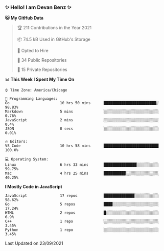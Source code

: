 ### ✨ Hello! I am Devan Benz ✨

<!--START_SECTION:waka-->
**🐱 My GitHub Data** 

> 🏆 211 Contributions in the Year 2021
 > 
> 📦 74.5 kB Used in GitHub's Storage 
 > 
> 💼 Opted to Hire
 > 
> 📜 34 Public Repositories 
 > 
> 🔑 15 Private Repositories  
 > 
📊 **This Week I Spent My Time On** 

```text
⌚︎ Time Zone: America/Chicago

💬 Programming Languages: 
Go                       10 hrs 50 mins      ████████████████████████░   98.83% 
Markdown                 5 mins              ░░░░░░░░░░░░░░░░░░░░░░░░░   0.76% 
JavaScript               2 mins              ░░░░░░░░░░░░░░░░░░░░░░░░░   0.4% 
JSON                     0 secs              ░░░░░░░░░░░░░░░░░░░░░░░░░   0.01%

🔥 Editors: 
VS Code                  10 hrs 58 mins      █████████████████████████   100.0%

💻 Operating System: 
Linux                    6 hrs 33 mins       ███████████████░░░░░░░░░░   59.75% 
Mac                      4 hrs 25 mins       ██████████░░░░░░░░░░░░░░░   40.25%

```

**I Mostly Code in JavaScript** 

```text
JavaScript               17 repos            ██████████████░░░░░░░░░░░   58.62% 
Go                       5 repos             ████░░░░░░░░░░░░░░░░░░░░░   17.24% 
HTML                     2 repos             █░░░░░░░░░░░░░░░░░░░░░░░░   6.9% 
C++                      1 repo              ░░░░░░░░░░░░░░░░░░░░░░░░░   3.45% 
Python                   1 repo              ░░░░░░░░░░░░░░░░░░░░░░░░░   3.45%

```



 Last Updated on 23/09/2021
<!--END_SECTION:waka-->

<!--
**devanbenz/devanbenz** is a ✨ _special_ ✨ repository because its `README.md` (this file) appears on your GitHub profile.

Here are some ideas to get you started:

- 🔭 I’m currently working on ...
- 🌱 I’m currently learning ...
- 👯 I’m looking to collaborate on ...
- 🤔 I’m looking for help with ...
- 💬 Ask me about ...
- 📫 How to reach me: ...
- 😄 Pronouns: ...
- ⚡ Fun fact: ...
-->
